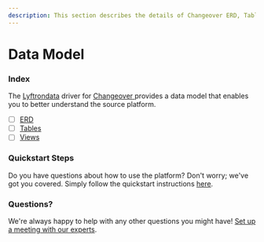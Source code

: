 ```yaml
---
description: This section describes the details of Changeover ERD, Tables, and Views.
---
```


# Data Model

### Index

The  [Lyftrondata](https://www.lyftrondata.com/) driver for [Changeover](https://www.lyftrondata.com/integration/changeover/)[ ](https://www.lyftrondata.com/integration/changeover/)provides a data model that enables you to better understand the source platform.

* [ ] [ERD](../../../technology-analytics/changeover/data-model/erd.md)
* [ ] [Tables](../../../technology-analytics/changeover/data-model/tables.md)
* [ ] [Views](../../../technology-analytics/changeover/data-model/views.md)

### Quickstart Steps

Do you have questions about how to use the platform? Don't worry; we've got you covered. Simply follow the quickstart instructions [here](../../../../quickstart-steps.md).

### Questions? <a href="#questions" id="questions"></a>

We're always happy to help with any other questions you might have! [Set up a meeting with our experts](https://www.lyftrondata.com/book-a-meeting/).

